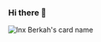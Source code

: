 ### Hi there 👋

![Inx Berkah's card name](https://cardivo.vercel.app/api?name=Inx%20Berkah&description=QS.%20Ibrahim:%207&image=https://avatars.githubusercontent.com/u/119092526?v=4&backgroundColor=%23ecf0f1&instagram=inxberkah&github=inxberkah&twitter=inxberkah&pattern=leaf&colorPattern=%23eaeaea)

<!--
**inxberkah/inxberkah** is a ✨ _special_ ✨ repository because its `README.md` (this file) appears on your GitHub profile.

Here are some ideas to get you started:

- 🔭 I’m currently working on ...
- 🌱 I’m currently learning ...
- 👯 I’m looking to collaborate on ...
- 🤔 I’m looking for help with ...
- 💬 Ask me about ...
- 📫 How to reach me: ...
- 😄 Pronouns: ...
- ⚡ Fun fact: ...
-->
